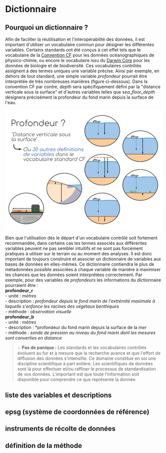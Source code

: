 # Dictionnaire

## Pourquoi un dictionnaire ?

Afin de faciliter la réutilisation et l'interopérabilité des données, il est important d'utiliser un vocabulaire commun pour désigner les différentes variables. Certains standards ont été conçus à cet effet tels que le vocabulaire de la [Convention CF](https://cfconventions.org/) pour les données océanographiques de physico-chimie, ou encore le vocabulaire issu du [Darwin Core](https://dwc.tdwg.org/list/) pour les données de biologie et de biodiversité. Ces vocabulaires contrôlés assignent à des termes uniques une variable précise. Ainsi par exemple, en dehors de tout standard, une simple variable _profondeur_ pourrait être interprétée de très nombreuses manières (figure ci-dessous). Dans la convention CF par contre, _depth_ sera spécifiquement défini par la "distance verticale sous la surface" et d'autres variables telles que *sea_floor_depth* désignera précisément la profondeur du fond marin depuis la surface de l'eau. 

![Exemple de profondeur](../assets/images/profondeur_standard.png)

Bien que l'utilisation dès le départ d'un vocabulaire contrôlé soit fortement recommandée, dans certains cas les termes associés aux différentes variables peuvent ne pas sembler intuitifs et ne sont pas forcément pratiques à utiliser sur le terrain ou au moment des analyses. Il est donc important de toujours construire et associer un dictionnaire de variables aux bases de données en elles-mêmes. Ce dictionnaire contiendra le plus de métadonnées possible associées à chaque variable de manière à maximiser les chances que les données soient interprétées correctement. Par exemple, pour des variables de *profondeurs* les informations du dictionnaire pourraient être :  
**profondeur_r**  
    - unité : *mètres*  
    - description : *profondeur depuis le fond marin de l'extrémité maximale à laquelle s'enfonce les racines des végétaux benthiques*  
    - méthode : *observation visuelle*  
**profondeur_b**  
    - unité : *mètres*  
    - description : *profondeur du fond marin depuis la surface de la *mer*  
    - méthode : *sonde de pression au niveau du fond marin dont les mesures sont converties en distance*  

> 💡 **Pas de panique :**  Les standards et les vocabulaires contrôlés évoluent au fur et à mesure que la recherche avance et que l'effort de diffusion des données s'intensifie. Ce domaine constitue en soi une discipline scientifique à part entière. Les scientifiques de données sont là pour effectuer et/ou raffiner le processus de standardisation de vos données. L'important est que toute l'information soit disponible pour comprendre ce que représente la donnée.  


## liste des variables et descriptions

## epsg (système de coordonnées de référence)

## instruments de récolte de données

## définition de la méthode